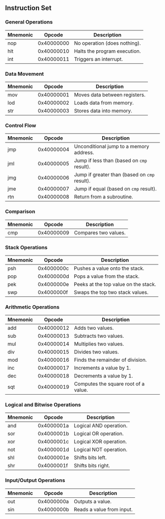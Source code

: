 ## Instruction Set

### **General Operations**
| Mnemonic | Opcode      | Description                     |
|----------|-------------|---------------------------------|
| nop      | 0x40000000  | No operation (does nothing).    |
| hlt      | 0x40000010  | Halts the program execution.    |
| int      | 0x40000011  | Triggers an interrupt.          |

### **Data Movement**
| Mnemonic | Opcode      | Description                     |
|----------|-------------|---------------------------------|
| mov      | 0x40000001  | Moves data between registers.   |
| lod      | 0x40000002  | Loads data from memory.         |
| str      | 0x40000003  | Stores data into memory.        |

### **Control Flow**
| Mnemonic | Opcode      | Description                                   |
|----------|-------------|-----------------------------------------------|
| jmp      | 0x40000004  | Unconditional jump to a memory address.       |
| jml      | 0x40000005  | Jump if less than (based on `cmp` result).    |
| jmg      | 0x40000006  | Jump if greater than (based on `cmp` result).|
| jme      | 0x40000007  | Jump if equal (based on `cmp` result).       |
| rtn      | 0x40000008  | Return from a subroutine.                    |

### **Comparison**
| Mnemonic | Opcode      | Description                     |
|----------|-------------|---------------------------------|
| cmp      | 0x40000009  | Compares two values.            |

### **Stack Operations**
| Mnemonic | Opcode      | Description                     |
|----------|-------------|---------------------------------|
| psh      | 0x4000000c  | Pushes a value onto the stack.  |
| pop      | 0x4000000d  | Pops a value from the stack.    |
| pek      | 0x4000000e  | Peeks at the top value on the stack. |
| swp      | 0x4000000f  | Swaps the top two stack values. |

### **Arithmetic Operations**
| Mnemonic | Opcode      | Description                     |
|----------|-------------|---------------------------------|
| add      | 0x40000012  | Adds two values.                |
| sub      | 0x40000013  | Subtracts two values.           |
| mul      | 0x40000014  | Multiplies two values.          |
| div      | 0x40000015  | Divides two values.             |
| mod      | 0x40000016  | Finds the remainder of division.|
| inc      | 0x40000017  | Increments a value by 1.        |
| dec      | 0x40000018  | Decrements a value by 1.        |
| sqt      | 0x40000019  | Computes the square root of a value. |

### **Logical and Bitwise Operations**
| Mnemonic | Opcode      | Description                     |
|----------|-------------|---------------------------------|
| and      | 0x4000001a  | Logical AND operation.          |
| sor      | 0x4000001b  | Logical OR operation.           |
| xor      | 0x4000001c  | Logical XOR operation.          |
| not      | 0x4000001d  | Logical NOT operation.          |
| shl      | 0x4000001e  | Shifts bits left.               |
| shr      | 0x4000001f  | Shifts bits right.              |

### **Input/Output Operations**
| Mnemonic | Opcode      | Description                     |
|----------|-------------|---------------------------------|
| out      | 0x4000000a  | Outputs a value.                |
| sin      | 0x4000000b  | Reads a value from input.       |
